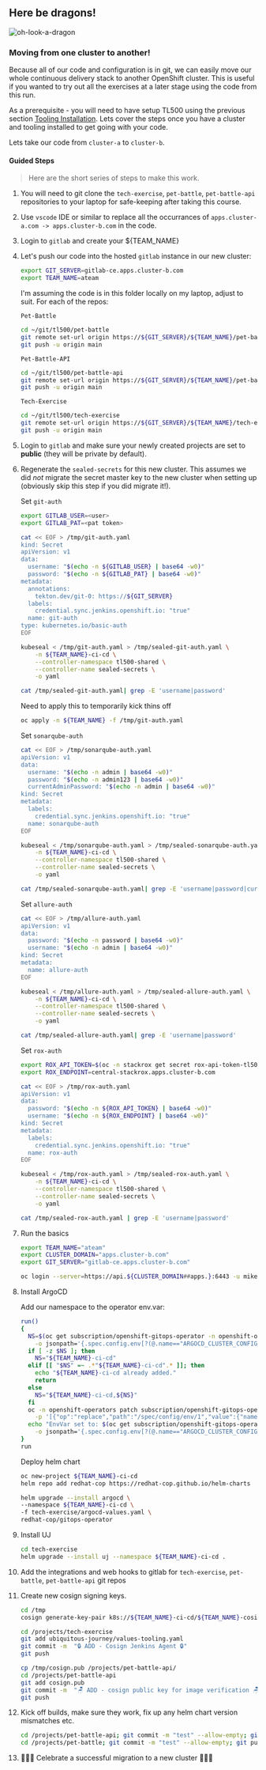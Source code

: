 ## Here be dragons!

![oh-look-a-dragon](../images/oh-look-dragons.png)

### Moving from one cluster to another!

Because all of our code and configuration is in git, we can easily move our whole continuous delivery stack to another OpenShift cluster. This is useful if you wanted to try out all the exercises at a later stage using the code from this run.

As a prerequisite - you will need to have setup TL500 using the previous section [Tooling Installation](99-the-rise-of-the-cluster/1-tooling-installation). Lets cover the steps once you have a cluster and tooling installed to get going with your code.

Lets take our code from `cluster-a` to `cluster-b`.

#### Guided Steps

> Here are the short series of steps to make this work.

1. You will need to git clone the `tech-exercise`, `pet-battle`, `pet-battle-api` repositories to your laptop for safe-keeping after taking this course.

2. Use `vscode` IDE or similar to replace all the occurrances of `apps.cluster-a.com -> apps.cluster-b.com` in the code.

3. Login to `gitlab` and create your ${TEAM_NAME}

4. Let's push our code into the hosted `gitlab` instance in our new cluster:

    ```bash
    export GIT_SERVER=gitlab-ce.apps.cluster-b.com
    export TEAM_NAME=ateam
    ```

    I'm assuming the code is in this folder locally on my laptop, adjust to suit. For each of the repos:

    `Pet-Battle`

    ```bash
    cd ~/git/tl500/pet-battle
    git remote set-url origin https://${GIT_SERVER}/${TEAM_NAME}/pet-battle.git
    git push -u origin main
    ```

    `Pet-Battle-API`

    ```bash
    cd ~/git/tl500/pet-battle-api
    git remote set-url origin https://${GIT_SERVER}/${TEAM_NAME}/pet-battle-api.git
    git push -u origin main
    ```

    `Tech-Exercise`

    ```bash
    cd ~/git/tl500/tech-exercise
    git remote set-url origin https://${GIT_SERVER}/${TEAM_NAME}/tech-exercise.git
    git push -u origin main
    ```

5. Login to `gitlab` and make sure your newly created projects are set to **public** (they will be private by default).

6. Regenerate the `sealed-secrets` for this new cluster. This assumes we did _not_ migrate the secret master key to the new cluster when setting up (obviously skip this step if you did migrate it!).

    Set `git-auth`

    ```bash
    export GITLAB_USER=<user>
    export GITLAB_PAT=<pat token>

    cat << EOF > /tmp/git-auth.yaml
    kind: Secret
    apiVersion: v1
    data:
      username: "$(echo -n ${GITLAB_USER} | base64 -w0)"
      password: "$(echo -n ${GITLAB_PAT} | base64 -w0)"
    metadata:
      annotations:
        tekton.dev/git-0: https://${GIT_SERVER}
      labels:
        credential.sync.jenkins.openshift.io: "true"
      name: git-auth
    type: kubernetes.io/basic-auth
    EOF

    kubeseal < /tmp/git-auth.yaml > /tmp/sealed-git-auth.yaml \
        -n ${TEAM_NAME}-ci-cd \
        --controller-namespace tl500-shared \
        --controller-name sealed-secrets \
        -o yaml
    
    cat /tmp/sealed-git-auth.yaml| grep -E 'username|password'
    ```

    Need to apply this to temporarily kick thins off

    ```bash
    oc apply -n ${TEAM_NAME} -f /tmp/git-auth.yaml
    ```

    Set `sonarqube-auth`

    ```bash
    cat << EOF > /tmp/sonarqube-auth.yaml
    apiVersion: v1
    data:
      username: "$(echo -n admin | base64 -w0)"
      password: "$(echo -n admin123 | base64 -w0)"
      currentAdminPassword: "$(echo -n admin | base64 -w0)"
    kind: Secret
    metadata:
      labels:
        credential.sync.jenkins.openshift.io: "true"
      name: sonarqube-auth
    EOF

    kubeseal < /tmp/sonarqube-auth.yaml > /tmp/sealed-sonarqube-auth.yaml \
        -n ${TEAM_NAME}-ci-cd \
        --controller-namespace tl500-shared \
        --controller-name sealed-secrets \
        -o yaml

    cat /tmp/sealed-sonarqube-auth.yaml| grep -E 'username|password|currentAdminPassword'
    ```

    Set `allure-auth`

    ```bash
    cat << EOF > /tmp/allure-auth.yaml
    apiVersion: v1
    data:
      password: "$(echo -n password | base64 -w0)"
      username: "$(echo -n admin | base64 -w0)"
    kind: Secret
    metadata:
      name: allure-auth
    EOF

    kubeseal < /tmp/allure-auth.yaml > /tmp/sealed-allure-auth.yaml \
        -n ${TEAM_NAME}-ci-cd \
        --controller-namespace tl500-shared \
        --controller-name sealed-secrets \
        -o yaml

    cat /tmp/sealed-allure-auth.yaml| grep -E 'username|password'
    ```

    Set `rox-auth`

    ```bash
    export ROX_API_TOKEN=$(oc -n stackrox get secret rox-api-token-tl500 -o go-template='{{index .data "token" | base64decode}}')
    export ROX_ENDPOINT=central-stackrox.apps.cluster-b.com

    cat << EOF > /tmp/rox-auth.yaml
    apiVersion: v1
    data:
      password: "$(echo -n ${ROX_API_TOKEN} | base64 -w0)"
      username: "$(echo -n ${ROX_ENDPOINT} | base64 -w0)"
    kind: Secret
    metadata:
      labels:
        credential.sync.jenkins.openshift.io: "true"
      name: rox-auth
    EOF

    kubeseal < /tmp/rox-auth.yaml > /tmp/sealed-rox-auth.yaml \
        -n ${TEAM_NAME}-ci-cd \
        --controller-namespace tl500-shared \
        --controller-name sealed-secrets \
        -o yaml

    cat /tmp/sealed-rox-auth.yaml | grep -E 'username|password'
    ```

7. Run the basics

    ```bash
    export TEAM_NAME="ateam"
    export CLUSTER_DOMAIN="apps.cluster-b.com"
    export GIT_SERVER="gitlab-ce.apps.cluster-b.com"

    oc login --server=https://api.${CLUSTER_DOMAIN##apps.}:6443 -u mike
    ```

8. Install ArgoCD

    Add our namespace to the operator env.var:

    ```bash
    run()
    {
      NS=$(oc get subscription/openshift-gitops-operator -n openshift-operators \
        -o jsonpath='{.spec.config.env[?(@.name=="ARGOCD_CLUSTER_CONFIG_NAMESPACES")].value}')
      if [ -z $NS ]; then
        NS="${TEAM_NAME}-ci-cd"
      elif [[ "$NS" =~ .*"${TEAM_NAME}-ci-cd".* ]]; then
        echo "${TEAM_NAME}-ci-cd already added."
        return
      else
        NS="${TEAM_NAME}-ci-cd,${NS}"
      fi
      oc -n openshift-operators patch subscription/openshift-gitops-operator --type=json \
        -p '[{"op":"replace","path":"/spec/config/env/1","value":{"name": "ARGOCD_CLUSTER_CONFIG_NAMESPACES", "value":"'${NS}'"}}]'
      echo "EnvVar set to: $(oc get subscription/openshift-gitops-operator -n openshift-operators \
        -o jsonpath='{.spec.config.env[?(@.name=="ARGOCD_CLUSTER_CONFIG_NAMESPACES")].value}')"
    }
    run
    ```

    Deploy helm chart

    ```bash
    oc new-project ${TEAM_NAME}-ci-cd
    helm repo add redhat-cop https://redhat-cop.github.io/helm-charts

    helm upgrade --install argocd \
    --namespace ${TEAM_NAME}-ci-cd \
    -f tech-exercise/argocd-values.yaml \
    redhat-cop/gitops-operator
    ```

9. Install UJ

    ```bash
    cd tech-exercise
    helm upgrade --install uj --namespace ${TEAM_NAME}-ci-cd .
    ```

10. Add the integrations and web hooks to gitlab for `tech-exercise`, `pet-battle`, `pet-battle-api` git repos

11. Create new cosign signing keys.

    ```bash
    cd /tmp
    cosign generate-key-pair k8s://${TEAM_NAME}-ci-cd/${TEAM_NAME}-cosign

    cd /projects/tech-exercise
    git add ubiquitous-journey/values-tooling.yaml
    git commit -m  "🔒 ADD - Cosign Jenkins Agent 🔒"
    git push

    cp /tmp/cosign.pub /projects/pet-battle-api/
    cd /projects/pet-battle-api
    git add cosign.pub
    git commit -m  "🪑 ADD - cosign public key for image verification 🪑"
    git push
    ```

12. Kick off builds, make sure they work, fix up any helm chart version mismatches etc.

    ```bash
    cd /projects/pet-battle-api; git commit -m "test" --allow-empty; git push
    cd /projects/pet-battle; git commit -m "test" --allow-empty; git push
    ```

13. 🎉🎉🎉 Celebrate a successful migration to a new cluster 🎉🎉🎉

